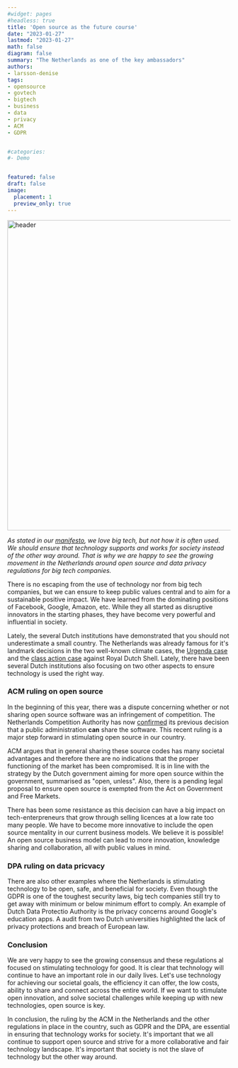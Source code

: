 ```yaml
---
#widget: pages
#headless: true
title: 'Open source as the future course'
date: "2023-01-27"
lastmod: "2023-01-27"
math: false
diagram: false
summary: "The Netherlands as one of the key ambassadors"
authors:
- larsson-denise
tags:
- opensource
- govtech
- bigtech
- business
- data
- privacy
- ACM
- GDPR


#categories:
#- Demo


featured: false
draft: false
image:
  placement: 1
  preview_only: true
---
```


<img src="./header.png" alt="header" width="700"/>

*As stated in our [manifesto](alkem.foundation/manifesto), we love big tech, but not how it is often used. We should ensure that technology supports and works for society instead of the other way around. That is why we are happy to see the growing movement in the Netherlands around open source and data privacy regulations for big tech companies.*

There is no escaping from the use of technology nor from big tech companies, but we can ensure to keep public values central and to aim for a sustainable positive impact. We have learned from the dominating positions of Facebook, Google, Amazon, etc. While they all started as disruptive innovators in the starting phases, they have become very powerful and influential in society.

Lately, the several Dutch institutions have demonstrated that you should not underestimate a small country. The Netherlands was already famous for it's landmark decisions in the two well-known climate cases, the [Urgenda case](https://www.nytimes.com/2019/12/20/climate/netherlands-climate-lawsuit.html) and the [class action case](https://www.theguardian.com/business/2021/may/26/court-orders-royal-dutch-shell-to-cut-carbon-emissions-by-45-by-2030) against Royal Dutch Shell. Lately, there have been several Dutch institutions also focusing on two other aspects to ensure technology is used the right way.

### ACM ruling on open source 
In the beginning of this year, there was a dispute concerning whether or not sharing open source software was an infringement of competition. The Netherlands Competition Authority has now [confirmed](https://www.acm.nl/nl/publicaties/acm-verklaart-het-bezwaar-tegen-prioriteringsbesluit-ongegrond) its previous decision that a public administration **can** share the software. This recent ruling is a major step forward in stimulating open source in our country. 

ACM argues that in general sharing these source codes has many societal advantages and therefore there are no indications that the proper functioning of the market has been compromised. It is in line with the strategy by the Dutch government aiming for more open source within the government, summarised as "open, unless". Also, there is a pending legal proposal to ensure open source is exempted from the Act on Government and Free Markets. 

There has been some resistance as this decision can have a big impact on tech-enterpreneurs that grow through selling licences at a low rate too many people. We have to become more innovative to include the open source mentality in our current business models. We believe it is possible! An open source business model can lead to more innovation, knowledge sharing and collaboration, all with public values in mind.

### DPA ruling on data pricvacy 
There are also other examples where the Netherlands is stimulating technology to be open, safe, and beneficial for society. Even though the GDPR is one of the toughest security laws, big tech companies still try to get away with minimum or below minimum effort to comply. An example of Dutch Data Protectio Authority is the privacy concerns around Google's education apps. A audit from two Dutch universities highlighted the lack of privacy protections and breach of European law.

### Conclusion
We are very happy to see the growing consensus and these regulations al focused on stimulating technology for good. It is clear that technology will continue to have an important role in our daily lives. Let's use technology for achieving our societal goals, the efficiency it can offer, the low costs, ability to share and connect across the entire world. If we want to stimulate open innovation, and solve societal challenges while keeping up with new technologies, open source is key. 

In conclusion, the ruling by the ACM in the Netherlands and the other regulations in place in the country, such as GDPR and the DPA, are essential in ensuring that technology works for society. It's important that we all continue to support open source and strive for a more collaborative and fair technology landscape. It's important that society is not the slave of technology but the other way around.
